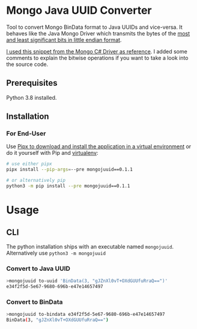 # Mongo Java UUID Converter

Tool to convert Mongo BinData format to Java UUIDs and vice-versa. 
It behaves like the Java Mongo Driver which transmits the bytes of the [most and least significant bits in little endian format](https://jira.mongodb.org/browse/JAVA-403).

[I used this snippet from the Mongo C# Driver as reference](https://github.com/mongodb/mongo-csharp-driver/blob/master/uuidhelpers.js).
I added some comments to explain the bitwise operations if you want to take a look into the source code.

## Prerequisites

Python 3.8 installed.

## Installation

### For End-User

Use [Pipx to download and install the application in a virtual environment](https://github.com/pypa/pipx) or do it yourself with Pip and [virtualenv](https://virtualenvwrapper.readthedocs.io/en/latest/install.html):

```bash
# use either pipx
pipx install --pip-args=--pre mongojuuid==0.1.1

# or alternatively pip 
python3 -m pip install --pre mongojuuid==0.1.1
```

# Usage

## CLI

The python installation ships with an executable named `mongojuuid`.
Alternatively use `python3 -m mongojuuid`

### Convert to Java UUID

```bash
>mongojuuid to-uuid 'BinData(3, "gJZnXl0vT+OXdGUUfuRraQ==")'
e34f2f5d-5e67-9680-696b-e47e14657497
```

### Convert to BinData

```bash
>mongojuuid to-bindata e34f2f5d-5e67-9680-696b-e47e14657497
BinData(3, "gJZnXl0vT+OXdGUUfuRraQ==")
```
